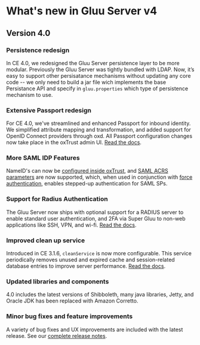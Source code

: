 # What's new in Gluu Server v4

## Version 4.0

### Persistence redesign
In CE 4.0, we redesigned the Gluu Server persistence layer to be more modular. Previously the Gluu Server was tightly bundled with LDAP. Now, it’s easy to support other persisatance mechanisms without updating any core code -- we only need to build a jar file wich implements the base Persistance API and specify in `gluu.properties` which type of persistence mechanism to use. 

### Extensive Passport redesign
For CE 4.0, we've streamlined and enhanced Passport for inbound identity.  We simplified attribute mapping and transformation, and added support for OpenID Connect providers through oxd. All Passport configuration changes now take place in the oxTrust admin UI. [Read the docs](./authn-guide/passport.md).

### More SAML IDP Features
NameID's can now be [configured inside oxTrust](./admin-guide/saml.md#configure-nameid-in-oxtrust), and [SAML ACRS parameters](./admin-guide/saml.md#authncontextclassref-support) are now supported, which, when used in conjunction with [force authentication](./admin-guide/saml.md#force-authentication), enables stepped-up authentication for SAML SPs. 

### Support for Radius Authentication
The Gluu Server now ships with optional support for a RADIUS server to enable standard user authentication, and 2FA via Super Gluu to non-web applications like SSH, VPN, and wi-fi. [Read the docs](./admin-guide/radius-server/gluu-radius.md).

### Improved clean up service
Introduced in CE 3.1.6, `cleanService` is now more configurable. This service periodically removes unused and expired cache and session-related database entries to improve server performance. [Read the docs](./operation/cleanup.md).

### Updated libraries and components 
4.0 includes the latest versions of Shibboleth, many java libraries, Jetty, and Oracle JDK has been replaced with Amazon Corretto.

### Minor bug fixes and feature improvements
A variety of bug fixes and UX improvements are included with the latest release. See our [complete release notes](https://gluu.org/docs/ce/4.0/release-notes/#changes).
